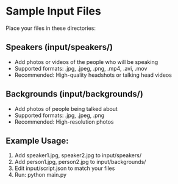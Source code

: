 # Sample Input Files

Place your files in these directories:

## Speakers (input/speakers/)
- Add photos or videos of the people who will be speaking
- Supported formats: .jpg, .jpeg, .png, .mp4, .avi, .mov
- Recommended: High-quality headshots or talking head videos

## Backgrounds (input/backgrounds/)  
- Add photos of people being talked about
- Supported formats: .jpg, .jpeg, .png
- Recommended: High-resolution photos

## Example Usage:
1. Add speaker1.jpg, speaker2.jpg to input/speakers/
2. Add person1.jpg, person2.jpg to input/backgrounds/
3. Edit input/script.json to match your files
4. Run: python main.py
